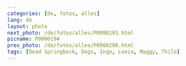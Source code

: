 ```yaml
---
categories: [de, fotos, alles]
lang: de
layout: photo
next_photo: /de/fotos/alles/P0000183.html
picname: P0000194
prev_photo: /de/fotos/alles/P0000200.html
tags: [Dead Springbock, Dogs, Ingo, Leeza, Maggy, Thilo]
---
```

